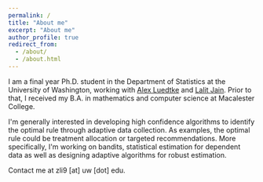 ```yaml
---
permalink: /
title: "About me"
excerpt: "About me"
author_profile: true
redirect_from: 
  - /about/
  - /about.html
---
```


I am a final year Ph.D. student in the Department of Statistics at the University of Washington, working with [Alex Luedtke](http://www.alexluedtke.com/) and [Lalit Jain](http://lalitjain.com/). Prior to that, I received my B.A. in mathematics and computer science at Macalester College.  

I'm generally interested in developing high confidence algorithms to identify the optimal rule through adaptive data collection. As examples, the optimal rule could be treatment allocation or targeted recommendations. More specifically, I'm working on bandits, statistical estimation for dependent data as well as designing adaptive algorithms for robust estimation. 

Contact me at zli9 [at] uw [dot] edu.  
